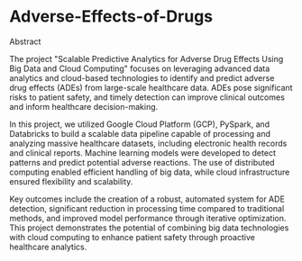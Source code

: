 ﻿# Adverse-Effects-of-Drugs
Abstract

The project "Scalable Predictive Analytics for Adverse Drug Effects Using Big Data and Cloud Computing" focuses on leveraging advanced data analytics and cloud-based technologies to identify and predict adverse drug effects (ADEs) from large-scale healthcare data. ADEs pose significant risks to patient safety, and timely detection can improve clinical outcomes and inform healthcare decision-making.

In this project, we utilized Google Cloud Platform (GCP), PySpark, and Databricks to build a scalable data pipeline capable of processing and analyzing massive healthcare datasets, including electronic health records and clinical reports. Machine learning models were developed to detect patterns and predict potential adverse reactions. The use of distributed computing enabled efficient handling of big data, while cloud infrastructure ensured flexibility and scalability.

Key outcomes include the creation of a robust, automated system for ADE detection, significant reduction in processing time compared to traditional methods, and improved model performance through iterative optimization. This project demonstrates the potential of combining big data technologies with cloud computing to enhance patient safety through proactive healthcare analytics.

